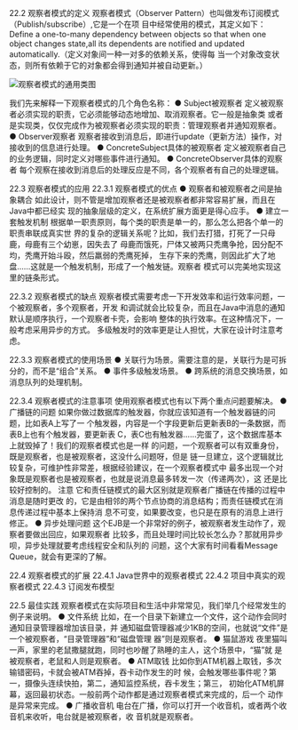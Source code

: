 22.2 观察者模式的定义
观察者模式（Observer Pattern）也叫做发布订阅模式（Publish/subscribe）,它是一个在项
目中经常使用的模式，其定义如下：
Define a one-to-many dependency between objects so that when one object changes state,all its
dependents are notified and updated automatically.（定义对象间一种一对多的依赖关系，使得每
当一个对象改变状态，则所有依赖于它的对象都会得到通知并被自动更新。）

![观察者模式的通用类图](https://pic.downk.cc/item/5f8039111cd1bbb86b8aa501.jpg)

我们先来解释一下观察者模式的几个角色名称：
● Subject被观察者
定义被观察者必须实现的职责，它必须能够动态地增加、取消观察者。它一般是抽象类
或者是实现类，仅仅完成作为被观察者必须实现的职责：管理观察者并通知观察者。
● Observer观察者
观察者接收到消息后，即进行update（更新方法）操作，对接收到的信息进行处理。
● ConcreteSubject具体的被观察者
定义被观察者自己的业务逻辑，同时定义对哪些事件进行通知。
● ConcreteObserver具体的观察者
每个观察在接收到消息后的处理反应是不同，各个观察者有自己的处理逻辑。

22.3 观察者模式的应用
22.3.1 观察者模式的优点
● 观察者和被观察者之间是抽象耦合
如此设计，则不管是增加观察者还是被观察者都非常容易扩展，而且在Java中都已经实
现的抽象层级的定义，在系统扩展方面更是得心应手。
● 建立一套触发机制
根据单一职责原则，每个类的职责是单一的，那么怎么把各个单一的职责串联成真实世
界的复杂的逻辑关系呢？比如，我们去打猎，打死了一只母鹿，母鹿有三个幼崽，因失去了
母鹿而饿死，尸体又被两只秃鹰争抢，因分配不均，秃鹰开始斗殴，然后羸弱的秃鹰死掉，
生存下来的秃鹰，则因此扩大了地盘……这就是一个触发机制，形成了一个触发链。观察者
模式可以完美地实现这里的链条形式。

22.3.2 观察者模式的缺点
观察者模式需要考虑一下开发效率和运行效率问题，一个被观察者，多个观察者，开发
和调试就会比较复杂，而且在Java中消息的通知默认是顺序执行，一个观察者卡壳，会影响
整体的执行效率。在这种情况下，一般考虑采用异步的方式。
多级触发时的效率更是让人担忧，大家在设计时注意考虑。

22.3.3 观察者模式的使用场景
● 关联行为场景。需要注意的是，关联行为是可拆分的，而不是“组合”关系。
● 事件多级触发场景。
● 跨系统的消息交换场景，如消息队列的处理机制。

22.3.4 观察者模式的注意事项
使用观察者模式也有以下两个重点问题要解决。
● 广播链的问题
如果你做过数据库的触发器，你就应该知道有一个触发器链的问题，比如表A上写了一
个触发器，内容是一个字段更新后更新表B的一条数据，而表B上也有个触发器，要更新表
C，表C也有触发器……完蛋了，这个数据库基本上就毁掉了！我们的观察者模式也是一样
的问题，一个观察者可以有双重身份，既是观察者，也是被观察者，这没什么问题呀，但是
链一旦建立，这个逻辑就比较复杂，可维护性非常差，根据经验建议，在一个观察者模式中
最多出现一个对象既是观察者也是被观察者，也就是说消息最多转发一次（传递两次），这
还是比较好控制的。
注意 它和责任链模式的最大区别就是观察者广播链在传播的过程中消息是随时更改
的，它是由相邻的两个节点协商的消息结构；而责任链模式在消息传递过程中基本上保持消
息不可变，如果要改变，也只是在原有的消息上进行修正。
● 异步处理问题
这个EJB是一个非常好的例子，被观察者发生动作了，观察者要做出回应，如果观察者
比较多，而且处理时间比较长怎么办？那就用异步呗，异步处理就要考虑线程安全和队列的
问题，这个大家有时间看看Message Queue，就会有更深的了解。

22.4 观察者模式的扩展
22.4.1 Java世界中的观察者模式
22.4.2 项目中真实的观察者模式
22.4.3 订阅发布模型

22.5 最佳实践
观察者模式在实际项目和生活中非常常见，我们举几个经常发生的例子来说明。
● 文件系统
比如，在一个目录下新建立一个文件，这个动作会同时通知目录管理器增加该目录，并
通知磁盘管理器减少1KB的空间，也就说“文件”是一个被观察者，“目录管理器”和“磁盘管理
器”则是观察者。
● 猫鼠游戏
夜里猫叫一声，家里的老鼠撒腿就跑，同时也吵醒了熟睡的主人，这个场景中，“猫”就
是被观察者，老鼠和人则是观察者。
● ATM取钱
比如你到ATM机器上取钱，多次输错密码，卡就会被ATM吞掉，吞卡动作发生的时
候，会触发哪些事件呢？第一，摄像头连续快拍，第二，通知监控系统，吞卡发生；第三，
初始化ATM机屏幕，返回最初状态。一般前两个动作都是通过观察者模式来完成的，后一个
动作是异常来完成。
● 广播收音机
电台在广播，你可以打开一个收音机，或者两个收音机来收听，电台就是被观察者，收
音机就是观察者。